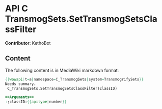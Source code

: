 # API C TransmogSets.SetTransmogSetsClassFilter

**Contributor:** KethoBot

## Content

The following content is in MediaWiki markdown format:

```mediawiki
{{wowapi|t=a|namespace=C_TransmogSets|system=TransmogrifySets}}
Needs summary.
 C_TransmogSets.SetTransmogSetsClassFilter(classID)

==Arguments==
:;classID:{{apitype|number}}
```